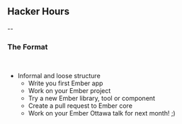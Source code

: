 ## Hacker Hours

--

### The Format

<br>

- Informal and loose structure
	- Write you first Ember app
	- Work on your Ember project
	- Try a new Ember library, tool or component
	- Create a pull request to Ember core
	- Work on your Ember Ottawa talk for next month! ;)

<!-- --

### Resources

<br>

- Walkthrough building a ToDo app with the <a target="_blank" href="http://emberjs.com/guides/">Emberjs.com Guides</a>
	- Follow along with CodeSchool - <a href="https://www.codeschool.com/courses/warming-up-with-emberjs">Warming up with Ember</a> ($)
	- Checkout June's <a href="https://github.com/EmberOttawa/ember-bloggr-demo/releases/tag/0.0.0">Ember Blogger Demo</a> -->
